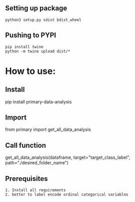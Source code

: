 ## Setting up package

    python3 setup.py sdist bdist_wheel

## Pushing to PYPI

    pip install twine
    python -m twine upload dist/*

# How to use:

## Install

pip install primary-data-analysis

## Import

from primary import get_all_data_analysis

## Call function

get_all_data_analysis(dataframe, target="target_class_label", path="./desired_folder_name")

## Prerequisites

    1. Install all requirements
    2. better to label encode ordinal categorical variables
